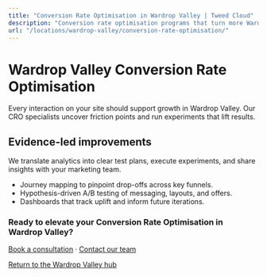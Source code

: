 ```yaml
---
title: "Conversion Rate Optimisation in Wardrop Valley | Tweed Cloud"
description: "Conversion rate optimisation programs that turn more Wardrop Valley visitors into customers."
url: "/locations/wardrop-valley/conversion-rate-optimisation/"
---
```


# Wardrop Valley Conversion Rate Optimisation

Every interaction on your site should support growth in Wardrop Valley. Our CRO specialists uncover friction points and run experiments that lift results.

## Evidence-led improvements

We translate analytics into clear test plans, execute experiments, and share insights with your marketing team.

- Journey mapping to pinpoint drop-offs across key funnels.
- Hypothesis-driven A/B testing of messaging, layouts, and offers.
- Dashboards that track uplift and inform future iterations.

### Ready to elevate your Conversion Rate Optimisation in Wardrop Valley?

[Book a consultation](/consultation/) · [Contact our team](/contact/)

[Return to the Wardrop Valley hub](/locations/wardrop-valley/)
